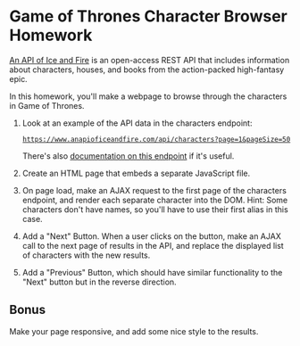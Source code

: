 # Game of Thrones Character Browser Homework

[An API of Ice and Fire](https://www.anapioficeandfire.com/) is an open-access REST API that includes information about characters, houses, and books from the action-packed high-fantasy epic.

In this homework, you'll make a webpage to browse through the characters in Game of Thrones.

1. Look at an example of the API data in the characters endpoint:

    [`https://www.anapioficeandfire.com/api/characters?page=1&pageSize=50`](https://www.anapioficeandfire.com/api/characters?page=1&pageSize=50)

   There's also [documentation on this endpoint](https://www.anapioficeandfire.com/Documentation#characters) if it's useful.
1. Create an HTML page that embeds a separate JavaScript file.
1. On page load, make an AJAX request to the first page of the characters endpoint, and render each separate character into the DOM.
   Hint: Some characters don't have names, so you'll have to use their first alias in this case.
1. Add a "Next" Button. When a user clicks on the button, make an AJAX call to the next page of results in the API, and replace the displayed list of characters with the new results.
1. Add a "Previous" Button, which should have similar functionality to the "Next" button but in the reverse direction.

## Bonus

Make your page responsive, and add some nice style to the results.
